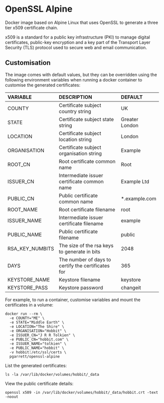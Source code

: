 # OpenSSL Alpine

Docker image based on Alpine Linux that uses OpenSSL to generate a three tier
x509 certificate chain.

x509 is a standard for a public key infrastructure (PKI) to manage digital
certificates, public-key encryption and a key part of the Transport Layer
Security (TLS) protocol used to secure web and email communication.

## Customisation

The image comes with default values, but they can be overridden using the following environment variables when running a docker container to customise
the generated certificates:

| VARIABLE | DESCRIPTION | DEFAULT |
| :------- | :---------- | :------ |
| COUNTY | Certificate subject country string | UK |
| STATE | Certificate subject state string | Greater London |
| LOCATION | Certificate subject location string | London |
| ORGANISATION | Certificate subject organisation string | Example |
| ROOT_CN | Root certificate common name | Root |
| ISSUER_CN | Intermediate issuer certificate common name | Example Ltd |
| PUBLIC_CN | Public certificate common name | *.example.com |
| ROOT_NAME | Root certificate filename | root |
| ISSUER_NAME | Intermediate issuer certificate filename | example |
| PUBLIC_NAME | Public certificate filename | public |
| RSA_KEY_NUMBITS | The size of the rsa keys to generate in bits | 2048 |
| DAYS | The number of days to certify the certificates for | 365 |
| KEYSTORE_NAME | Keystore filename | keystore |
| KEYSTORE_PASS | Keystore password | changeit |

For example, to run a container, customise variables and mount the certificates
in a volume:

```
docker run --rm \
  -e COUNTY="ME" \
  -e STATE="Middle Earth" \
  -e LOCATION="The Shire" \
  -e ORGANISATION="Hobbit" \
  -e ISSUER_CN="J R R Tolkien" \
  -e PUBLIC_CN="hobbit.com" \
  -e ISSUER_NAME="tolkien" \
  -e PUBLIC_NAME="hobbit" \
  -v hobbit:/etc/ssl/certs \
  pgarrett/openssl-alpine
```

List the generated certificates:

```
ls -la /var/lib/docker/volumes/hobbit/_data
```

View the public certificate details:

```
openssl x509 -in /var/lib/docker/volumes/hobbit/_data/hobbit.crt -text -noout
```
